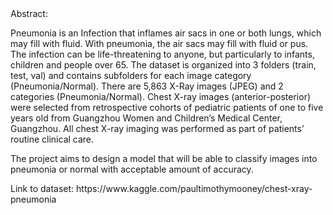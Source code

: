 <h>
Abstract:
</h>
  <p>
Pneumonia is an Infection that inflames air sacs in one or both
lungs, which may fill with fluid. With pneumonia, the air sacs may fill
with fluid or pus. The infection can be life-threatening to anyone, but
particularly to infants, children and people over 65.
The dataset is organized into 3 folders (train, test, val) and contains
subfolders for each image category (Pneumonia/Normal). There are
5,863 X-Ray images (JPEG) and 2 categories (Pneumonia/Normal).
Chest X-ray images (anterior-posterior) were selected from retrospective
cohorts of pediatric patients of one to five years old from Guangzhou
Women and Children’s Medical Center, Guangzhou. All chest X-ray
imaging was performed as part of patients’ routine clinical care.

The project aims to design a model that will be able to classify images into
pneumonia or normal with acceptable amount of accuracy.
</p>
Link to dataset: https://www.kaggle.com/paultimothymooney/chest-xray-pneumonia 
